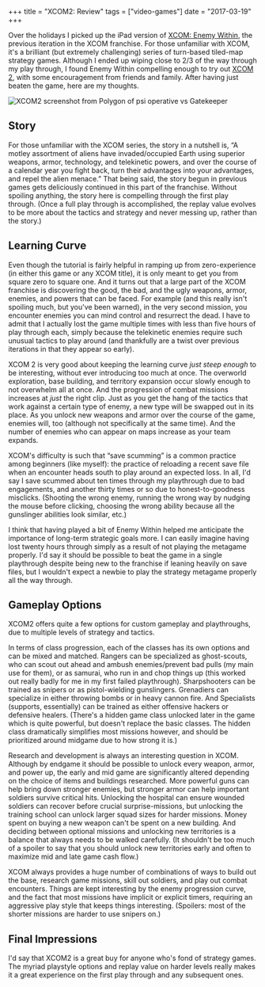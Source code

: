 +++
title = "XCOM2: Review"
tags = ["video-games"]
date = "2017-03-19"
+++

Over the holidays I picked up the iPad version of 
[XCOM: Enemy Within](https://en.wikipedia.org/wiki/XCOM:_Enemy_Within),
the previous iteration in the XCOM franchise. For those unfamiliar with XCOM,
it's a brilliant (but extremely challenging) series of turn-based tiled-map
strategy games. Although I ended up wiping close to 2/3 of the way through my
play through, I found Enemy Within compelling enough to try out
[XCOM 2](https://en.wikipedia.org/wiki/XCOM_2), with some encouragement from
friends and family. After having just beaten the game, here are my thoughts.

![XCOM2 screenshot from Polygon of psi operative vs Gatekeeper](/img/xcom2-psi-op-vs-gatekeeper.jpg)

## Story

For those unfamiliar with the XCOM series, the story in a nutshell is,
&ldquo;A motley assortment of aliens have invaded/occupied Earth using 
superior weapons, armor, technology, and telekinetic powers, and over the course
of a calendar year you fight back, turn their advantages into your advantages,
and repel the alien menace.&rdquo; That being said, the story begun in previous
games gets deliciously continued in this part of the franchise. Without spoiling
anything, the story here is compelling through the first play through. (Once
a full play through is accomplished, the replay value evolves to be more about 
the tactics and strategy and never messing up, rather than the story.)

## Learning Curve

Even though the tutorial is fairly helpful in ramping up from zero-experience
(in either this game or any XCOM title), it is only meant to get you from square
zero to square one. And it turns out that a large part of the XCOM franchise is
discovering the good, the bad, and the ugly weapons, armor, enemies, and powers
that can be faced. For example (and this really isn't spoiling much, but you've
been warned), in the very second mission, you encounter enemies you can mind
control and resurrect the dead. I have to admit that I actually lost the game
multiple times with less than five hours of play through each, simply because
the telekinetic enemies require such unusual tactics to play around (and
thankfully are a twist over previous iterations in that they appear so early).

XCOM 2 is very good about keeping the learning curve *just steep enough* to be
interesting, without ever introducing too much at once. The overworld exploration,
base building, and territory expansion occur slowly enough to not overwhelm all
at once. And the progression of combat missions increases at *just* the right clip.
Just as you get the hang of the tactics that work against a certain type of enemy,
a new type will be swapped out in its place. As you unlock new weapons and armor
over the course of the game, enemies will, too (although not specifically at the same time).
And the number of enemies who can appear on maps increase as your team expands.

XCOM's difficulty is such that &ldquo;save scumming&rdquo; is a common practice
among beginners (like myself): the practice of reloading a recent save file when
an encounter heads south to play around an expected loss. In all, I'd say I save
scummed about ten times through my playthrough due to bad engagements, and another
thirty times or so due to honest-to-goodness misclicks. (Shooting the wrong enemy,
running the wrong way by nudging the mouse before clicking, choosing the wrong
ability because all the gunslinger abilities look similar, etc.)

I think that having played a bit of Enemy Within helped me anticipate the importance
of long-term strategic goals more. I can easily imagine having lost twenty hours
through simply as a result of not playing the metagame properly. I'd say it
should be possible to beat the game in a single playthrough despite being new
to the franchise if leaning heavily on save files, but I wouldn't expect a newbie
to play the strategy metagame properly all the way through.

## Gameplay Options

XCOM2 offers quite a few options for custom gameplay and playthroughs, due to
multiple levels of strategy and tactics.

In terms of class progression, each of the classes has its own options and can
be mixed and matched. Rangers can be specialized
as ghost-scouts, who can scout out ahead and ambush enemies/prevent bad pulls
(my main use for them), or as samurai, who run in and chop things up (this worked
out really badly for me in my first failed playthrough). Sharpshooters can be
trained as snipers or as pistol-wielding gunslingers. Grenadiers can specialize
in either throwing bombs or in heavy cannon fire. And Specialists (supports,
essentially) can be trained as either offensive hackers or defensive healers.
(There's a hidden game class unlocked later in the game which is quite powerful,
but doesn't replace the basic classes. The hidden class dramatically simplifies
most missions however, and should be prioritized around midgame due to how strong
it is.)

Research and development is always an interesting question in XCOM. Although by
endgame it should be possible to unlock every weapon, armor, and power up,
the early and mid game are significantly altered depending on the choice of
items and buildings researched. More powerful guns can help bring down stronger
enemies, but stronger armor can help important soldiers survive critical hits.
Unlocking the hospital can ensure wounded soldiers can recover before crucial
surprise-missions, but unlocking the training school can unlock larger squad
sizes for harder missions. Money spent on buying a new weapon can't be spent
on a new building. And deciding between optional missions and unlocking new
territories is a balance that always needs to be walked carefully. (It shouldn't
be too much of a spoiler to say that you should unlock new territories early and
often to maximize mid and late game cash flow.)

XCOM always provides a huge number of combinations of ways to build out the base,
research game missions, skill out soldiers, and play out combat encounters. Things
are kept interesting by the enemy progression curve, and the fact that most missions
have implicit or explicit timers, requiring an aggressive play style that keeps
things interesting. (Spoilers: most of the shorter missions are harder to use
snipers on.)

## Final Impressions

I'd say that XCOM2 is a great buy for anyone who's fond of strategy games. The
myriad playstyle options and replay value on harder levels really makes it a
great experience on the first play through and any subsequent ones.